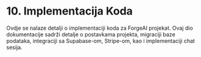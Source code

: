 # 10. Implementacija Koda

Ovdje se nalaze detalji o implementaciji koda za ForgeAI projekat. Ovaj dio dokumentacije sadrži detalje o postavkama projekta, migraciji baze podataka, integraciji sa Supabase-om, Stripe-om, kao i implementaciji chat sesija.